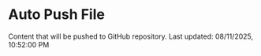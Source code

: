 # Auto Push File

Content that will be pushed to GitHub repository.
Last updated: 08/11/2025, 10:52:00 PM
